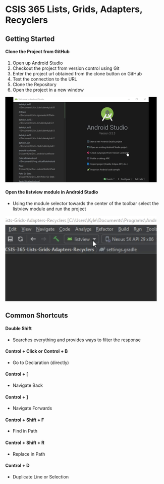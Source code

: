 # CSIS 365 Lists, Grids, Adapters, Recyclers

## Getting Started

#### Clone the Project from GitHub
1. Open up Android Studio
2. Checkout the project from version control using Git
3. Enter the project url obtained from the clone button on GitHub
4. Test the connection to the URL
5. Clone the Repository
6. Open the project in a new window

![Demo](samples/gettingstarted/CheckoutGithubVCS.gif)

#### Open the listview module in Android Studio
- Using the module selector towards the center of the toolbar select the listview module and run the project

![Demo](samples/gettingstarted/SelectModule.gif)

## Common Shortcuts

#### Double Shift
- Searches everything and provides ways to filter the response

#### Control + Click or Control + B
- Go to Declaration (directly)

#### Control + [
- Navigate Back

#### Control + ]
- Navigate Forwards

#### Control + Shift + F
- Find in Path

#### Control + Shift + R
- Replace in Path

#### Control + D
- Duplicate Line or Selection